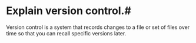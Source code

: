 # Explain version control.#
Version control is a system that records changes to a file or set of files over time so that you can recall specific versions later.

